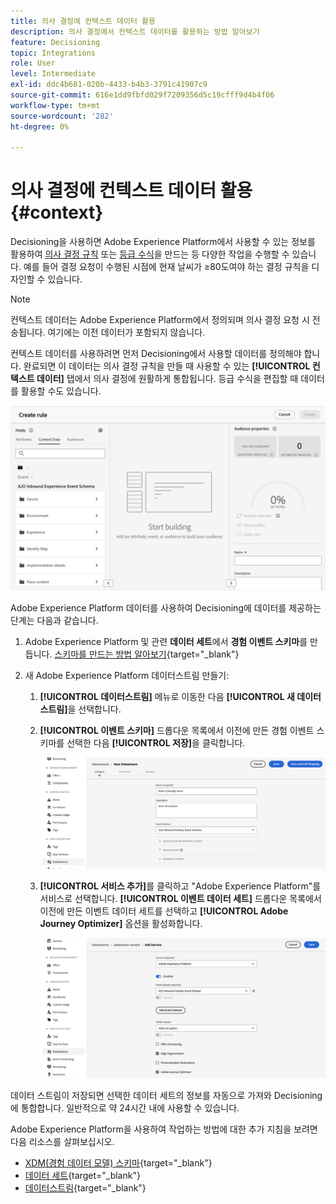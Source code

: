 ```yaml
---
title: 의사 결정에 컨텍스트 데이터 활용
description: 의사 결정에서 컨텍스트 데이터를 활용하는 방법 알아보기
feature: Decisioning
topic: Integrations
role: User
level: Intermediate
exl-id: ddc4b681-020b-4433-b4b3-3791c41907c9
source-git-commit: 616e1dd9fbfd029f7209356d5c19cfff9d4b4f06
workflow-type: tm+mt
source-wordcount: '282'
ht-degree: 0%

---
```


# 의사 결정에 컨텍스트 데이터 활용 {#context}

Decisioning을 사용하면 Adobe Experience Platform에서 사용할 수 있는 정보를 활용하여 [의사 결정 규칙](rules.md) 또는 [등급 수식](ranking.md)을 만드는 등 다양한 작업을 수행할 수 있습니다. 예를 들어 결정 요청이 수행된 시점에 현재 날씨가 ≥80도여야 하는 결정 규칙을 디자인할 수 있습니다.

>[!NOTE]
>
>컨텍스트 데이터는 Adobe Experience Platform에서 정의되며 의사 결정 요청 시 전송됩니다. 여기에는 이전 데이터가 포함되지 않습니다.

컨텍스트 데이터를 사용하려면 먼저 Decisioning에서 사용할 데이터를 정의해야 합니다. 완료되면 이 데이터는 의사 결정 규칙을 만들 때 사용할 수 있는 **[!UICONTROL 컨텍스트 데이터]** 탭에서 의사 결정에 원활하게 통합됩니다. 등급 수식을 편집할 때 데이터를 활용할 수도 있습니다.

![](assets/decision-rules-context.png)

Adobe Experience Platform 데이터를 사용하여 Decisioning에 데이터를 제공하는 단계는 다음과 같습니다.

1. Adobe Experience Platform 및 관련 **데이터 세트**&#x200B;에서 **경험 이벤트 스키마**&#x200B;를 만듭니다. [스키마를 만드는 방법 알아보기](https://experienceleague.adobe.com/en/docs/experience-platform/xdm/ui/resources/schemas){target="_blank"}

1. 새 Adobe Experience Platform 데이터스트림 만들기:

   1. **[!UICONTROL 데이터스트림]** 메뉴로 이동한 다음 **[!UICONTROL 새 데이터스트림]**&#x200B;을 선택합니다.

   1. **[!UICONTROL 이벤트 스키마]** 드롭다운 목록에서 이전에 만든 경험 이벤트 스키마를 선택한 다음 **[!UICONTROL 저장]**&#x200B;을 클릭합니다.

      ![](assets/decision-rule-context-datastream.png)

   1. **[!UICONTROL 서비스 추가]**&#x200B;를 클릭하고 &quot;Adobe Experience Platform&quot;를 서비스로 선택합니다. **[!UICONTROL 이벤트 데이터 세트]** 드롭다운 목록에서 이전에 만든 이벤트 데이터 세트를 선택하고 **[!UICONTROL Adobe Journey Optimizer]** 옵션을 활성화합니다.

      ![](assets/decision-rules-context-datastream-service.png)

데이터 스트림이 저장되면 선택한 데이터 세트의 정보를 자동으로 가져와 Decisioning에 통합합니다. 일반적으로 약 24시간 내에 사용할 수 있습니다.

Adobe Experience Platform을 사용하여 작업하는 방법에 대한 추가 지침을 보려면 다음 리소스를 살펴보십시오.

* [XDM(경험 데이터 모델) 스키마](https://experienceleague.adobe.com/en/docs/experience-platform/xdm/schema/composition){target="_blank"}
* [데이터 세트](https://experienceleague.adobe.com/en/docs/experience-platform/catalog/datasets/overview){target="_blank"}
* [데이터스트림](https://experienceleague.adobe.com/en/docs/experience-platform/datastreams/overview){target="_blank"}
